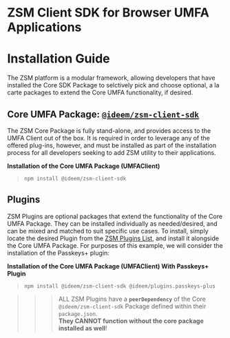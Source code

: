 # ZSM Client SDK for Browser UMFA Applications
# Installation Guide

The ZSM platform is a modular framework, allowing developers that have installed the Core SDK Package to selctively pick and choose optional, a la carte packages to extend the Core UMFA functionality, if desired. 

<a name="core-umfa-package"></a>
## **Core UMFA Package**: [`@ideem/zsm-client-sdk`](https://www.npmjs.com/package/@ideem/zsm-client-sdk)
The ZSM Core Package is fully stand-alone, and provides access to the UMFA Client out of the box. It is required in order to leverage any of the offered plug-ins, however, and must be installed as part of the installation process for all developers seeking to add ZSM utility to their applications.

**Installation of the Core UMFA Package (UMFAClient)**
> ```
> npm install @ideem/zsm-client-sdk
> ```

<a name="plugins"></a>
## **Plugins**

ZSM Plugins are optional packages that extend the functionality of the Core UMFA Package. They can be installed individually as needed/desired, and can be mixed and matched to suit specific use cases. To install, simply locate the desired Plugin from the [ZSM Plugins List](plugins.md), and install it alongside the Core UMFA Package. For purposes of this example, we will consider the installation of the Passkeys+ plugin:

**Installation of the Core UMFA Package (UMFAClient) With Passkeys+ Plugin**
> ```
> npm install @ideem/zsm-client-sdk @ideem/plugins.passkeys-plus
> ```

>>> ALL ZSM Plugins have a **`peerDependency`** of the Core `@ideem/zsm-client-sdk` Package defined within their `package.json`. <br>**They CANNOT function without the core package installed as well**!
